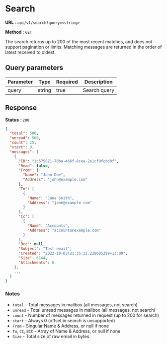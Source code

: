 # Search

**URL** : `api/v1/search?query=<string>`

**Method** : `GET`

The search returns up to 200 of the most recent matches, and does not support pagination or limits.
Matching messages are returned in the order of latest received to oldest.


## Query parameters

| Parameter | Type   | Required | Description  |
|-----------|--------|----------|--------------|
| query     | string | true     | Search query |


## Response

**Status** : `200`

```json
{
  "total": 500,
  "unread": 500,
  "count": 25,
  "start": 0,
  "messages": [
    {
      "ID": "1c575821-70ba-466f-8cee-2e1cf0fcdd0f",
      "Read": false,
      "From": {
        "Name": "John Doe",
        "Address": "john@example.com"
      },
      "To": [
        {
          "Name": "Jane Smith",
          "Address": "jane@example.com"
        }
      ],
      "Cc": [
        {
          "Name": "Accounts",
          "Address": "accounts@example.com"
        }
      ],
      "Bcc": null,
      "Subject": "Test email",
      "Created": "2022-10-03T21:35:32.228605299+13:00",
      "Size": 6144,
      "Attachments": 0
    },
    ...
  ]
}
```

### Notes

- `total` - Total messages in mailbox (all messages, not search)
- `unread` - Total unread messages in mailbox (all messages, not search)
- `count` - Number of messages returned in request (up to 200 for search)
- `start` - Always 0 (offset in search is unsupported)
- `From` - Singular Name & Address, or null if none
- `To`, `CC`, `BCC` - Array of Name & Address, or null if none
- `Size` - Total size of raw email in bytes
